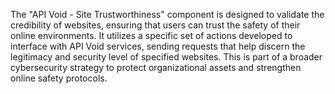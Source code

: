 The "API Void - Site Trustworthiness" component is designed to validate the credibility of websites, ensuring that users can trust the safety of their online environments. It utilizes a specific set of actions developed to interface with API Void services, sending requests that help discern the legitimacy and security level of specified websites. This is part of a broader cybersecurity strategy to protect organizational assets and strengthen online safety protocols.
